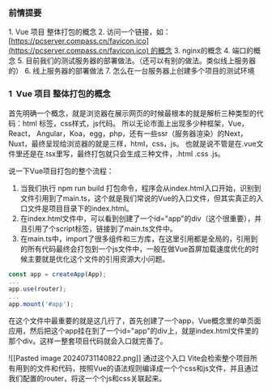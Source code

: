 ### 前情提要
1. Vue 项目 整体打包的概念
2. 访问一个链接，如：[https://pcserver.compass.cn/favicon.ico](https://pcserver.compass.cn/favicon.ico) 的概念
3. nginx的概念
4. 端口的概念
5. 目前我们的测试服务器的部署做法。（还可以有别的做法。类似线上服务器的）
6. 线上服务器的部署做法
7. 怎么在一台服务器上创建多个项目的测试环境

### 1  Vue 项目 整体打包的概念

首先明确一个概念，就是浏览器在展示网页的时候最根本的就是解析三种类型的代码：html 标签，css样式，js代码。
所以无论市面上出现多少种框架，Vue，React， Angular，Koa，egg，php，还有一些ssr（服务器渲染）的Next，Nuxt，最终呈现给浏览器的就是三样，html，css，js。
也就是说不管是在.vue文件里还是在.tsx里写，最终打包就只会生成三种文件，.html .css .js。

说一下Vue项目打包的整个流程：

1. 当我们执行 npm run build 打包命令，程序会从index.html入口开始，识别到文件引用到了main.ts，这个就是我们常说的Vue的入口文件，但其实真正的入口文件是项目目录下的index.html。
2. 在index.html文件中，可以看到创建了一个id="app"的div（这个很重要），并且引用了个script标签，链接到了main.ts文件中。
3. 在main.ts中，import了很多组件和三方库，在这里引用都是全局的，引用到的所有代码最终会打包到一个js文件中，一般在做Vue首屏加载速度优化的时候主要就是优化这个文件的引用资源大小问题。
```js
const app = createApp(App);
...
app.use(router);
...
app.mount('#app');
```

在这个文件中最重要的就是这几行了，首先创建了一个app，Vue概念里的单页面应用，然后把这个app挂在到了一个id="app"的div上，就是index.html文件里的那个div。这样一整套项目代码就会入口就完善了。

![[Pasted image 20240731140822.png]]
通过这个入口 Vite会检索整个项目所有用到的文件和代码，按照Vue的语法规则编译成一个个css和js文件，并且通过我们配置的router，将这一个个js和css关联起来。



